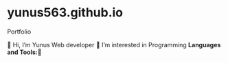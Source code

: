 # yunus563.github.io
Portfolio

👋 Hi, I’m Yunus Web developer 
👀 I’m interested in Programming
**Languages and Tools:**🥦

